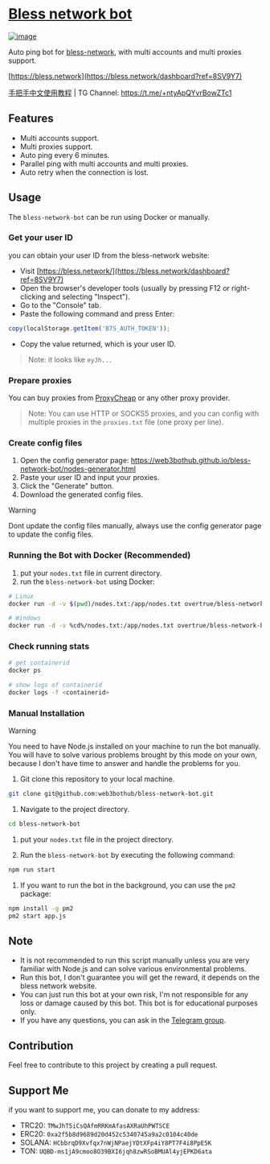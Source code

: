 # [Bless network bot](https://bless.network/dashboard?ref=8SV9Y7)

<a href="https://bless.network/dashboard?ref=8SV9Y7" target="_blank">
  <img alt="image" src="https://lh3.googleusercontent.com/b7g2cjoW_d3z1xsZ9ENlRmbmeiQbBfHXg3vMKAZMtm0GzUkzsyDE1Y_SliyFhFR-iNRPiKsQLYi0ynWxrKMA14vi=s1280-w1280-h800">
</a>

Auto ping bot for [bless-network](https://bless.network/dashboard?ref=8SV9Y7), with multi accounts and multi proxies support.

[https://bless.network](https://bless.network/dashboard?ref=8SV9Y7)

[手把手中文使用教程]() | TG Channel: <https://t.me/+ntyApQYvrBowZTc1>

## Features

- Multi accounts support.
- Multi proxies support.
- Auto ping every 6 minutes.
- Parallel ping with multi accounts and multi proxies.
- Auto retry when the connection is lost.

## Usage

The `bless-network-bot` can be run using Docker or manually.

### Get your user ID

you can obtain your user ID from the bless-network website:

- Visit [https://bless.network/](https://bless.network/dashboard?ref=8SV9Y7)
- Open the browser's developer tools (usually by pressing F12 or right-clicking and selecting "Inspect").
- Go to the "Console" tab.
- Paste the following command and press Enter:

```javascript
copy(localStorage.getItem('B7S_AUTH_TOKEN'));
```

- Copy the value returned, which is your user ID.

> Note: it looks like `eyJh...`

### Prepare proxies

You can buy proxies from [ProxyCheap](https://app.proxy-cheap.com/r/ksvW8Z) or any other proxy provider.

> Note: You can use HTTP or SOCKS5 proxies, and you can config with multiple proxies in the `proxies.txt` file (one proxy per line).

### Create config files

1. Open the config generator page: <https://web3bothub.github.io/bless-network-bot/nodes-generator.html>
1. Paste your user ID and input your proxies.
1. Click the "Generate" button.
1. Download the generated config files.

> [!WARNING]
> Dont update the config files manually, always use the config generator page to update the config files.

### Running the Bot with Docker (Recommended)

1. put your `nodes.txt` file in current directory.
1. run the `bless-network-bot` using Docker:

```bash
# Linux
docker run -d -v $(pwd)/nodes.txt:/app/nodes.txt overtrue/bless-network-bot

# Windows
docker run -d -v %cd%/nodes.txt:/app/nodes.txt overtrue/bless-network-bot
```

### Check running stats

```bash
# get containerid
docker ps

# show logs of containerid
docker logs -f <containerid>
```

### Manual Installation

> [!WARNING]
> You need to have Node.js installed on your machine to run the bot manually.
> You will have to solve various problems brought by this mode on your own,
> because I don't have time to answer and handle the problems for you.

1. Git clone this repository to your local machine.

```bash
git clone git@github.com:web3bothub/bless-network-bot.git
```

1. Navigate to the project directory.

```bash
cd bless-network-bot
```

1. put your `nodes.txt` file in the project directory.

1. Run the `bless-network-bot` by executing the following command:

```bash
npm run start
```

1. If you want to run the bot in the background, you can use the `pm2` package:

```bash
npm install -g pm2
pm2 start app.js
```

## Note

- It is not recommended to run this script manually unless you are very familiar with Node.js and can solve various environmental problems.
- Run this bot, I don't guarantee you will get the reward, it depends on the bless network website.
- You can just run this bot at your own risk, I'm not responsible for any loss or damage caused by this bot. This bot is for educational purposes only.
- If you have any questions, you can ask in the [Telegram group](https://t.me/+ntyApQYvrBowZTc1).

## Contribution

Feel free to contribute to this project by creating a pull request.

## Support Me

if you want to support me, you can donate to my address:

- TRC20: `TMwJhT5iCsQAfmRRKmAfasAXRaUhPWTSCE`
- ERC20: `0xa2f5b8d9689d20d452c5340745a9a2c0104c40de`
- SOLANA: `HCbbrqD9Xvfqx7nWjNPaejYDtXFp4iY8PT7F4i8PpE5K`
- TON: `UQBD-ms1jA9cmoo8O39BXI6jqh8zwRSoBMUAl4yjEPKD6ata`
